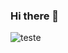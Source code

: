 ### Hi there 👋
![teste](https://user-images.githubusercontent.com/123003641/213248819-c3d6f3c2-2e1b-4bf3-a3b7-28acf7ee569f.gif)

